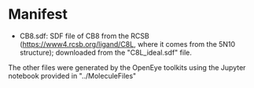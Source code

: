 # Manifest

- CB8.sdf: SDF file of CB8 from the RCSB (https://www4.rcsb.org/ligand/C8L, where it comes from the 5N10 structure); downloaded from the "C8L_ideal.sdf" file.

The other files were generated by the OpenEye toolkits using the Jupyter notebook provided in "../MoleculeFiles"

